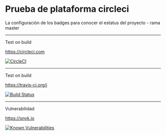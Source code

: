 # Prueba de plataforma circleci


La configuración de los badges para conocer el estatus del proyecto - rama master

---
Test on build 

https://circleci.com

[![CircleCI](https://circleci.com/gh/iqdavidh/node_ejemplo_circleci/tree/master.svg?style=svg)](https://circleci.com/gh/iqdavidh/node_ejemplo_circleci/tree/master)

----
Test on build 

https://travis-ci.org/i

[![Build Status](https://travis-ci.org/iqdavidh/node_ejemplo_circleci.svg?branch=master)](https://travis-ci.org/iqdavidh/node_ejemplo_circleci)

---
Vulnerabilidad

https://snyk.io

[![Known Vulnerabilities](https://snyk.io/test/github/iqdavidh/node_ejemplo_circleci/badge.svg?targetFile=package.json)](https://snyk.io//test/github/iqdavidh/node_ejemplo_circleci?targetFile=package.json)
